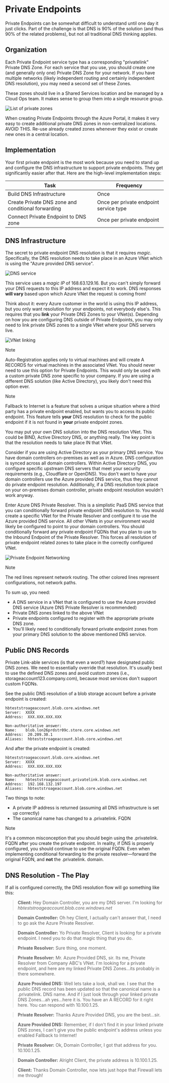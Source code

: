 # Private Endpoints

Private Endpoints can be somewhat difficult to understand until one day it just clicks. Part of the challenge is that DNS is 90% of the solution (and thus 90% of the related problems), but not all traditional DNS thinking applies.

## Organization

Each Private Endpoint service type has a corresponding "privatelink" Private DNS Zone. For each service that you use, you should create one (and generally only one) Private DNS Zone for your network. If you have multiple networks (likely independent routing and certainly independent DNS resolution), you may need a second set of these Zones.

These zones should live in a Shared Services location and be managed by a Cloud Ops team. It makes sense to group them into a single resource group.

![List of private zones](/images/list-of-private-zones.png)

When creating Private Endpoints through the Azure Portal, it makes it very easy to create additional private DNS zones in non-centralized locations. AVOID THIS. Re-use already created zones whenever they exist or create new ones in a central location.

## Implementation

Your first private endpoint is the most work because you need to stand up and configure the DNS infrastructure to support private endpoints. They get significantly easier after that. Here are the high-level implementation steps:

|Task|Frequency|
|----|---------|
|Build DNS Infrastructure|Once|
|Create Private DNS zone and conditional forwarding|Once per private endpoint service type|
|Connect Private Endpoint to DNS zone|Once per private endpoint|

## DNS Infrastructure

The secret to private endpoint DNS resolution is that it requires *magic*. Specifically, the DNS resolution needs to take place in an Azure VNet which is using the "Azure provided DNS service".

![DNS service](/images/dns-service.png)

This service uses a *magic IP* of 168.63.129.16. But you can't simply forward your DNS requests to this IP address and expect it to work. DNS responses **will vary** based upon which Azure VNet the request is coming from!

Think about it: every Azure customer in the world is using this IP address, but you only want resolution for your endpoints, not everybody else's. This requires that you **link** your Private DNS Zones to your VNet(s). Depending on how you are configuring DNS outside of Private Endpoints, you may only need to link private DNS zones to a single VNet where your DNS servers live.

![VNet linking](/images/vnet-link.png)

> [!NOTE]
> Auto-Registration applies only to virtual machines and will create A RECORDS for virtual machines in the associated VNet. You should never need to use this option for Private Endpoints. This would only be used with a custom private DNS zone specific to your company. If you are using a different DNS solution (like Active Directory), you likely don't need this option ever.

> [!NOTE]
> Fallback to Internet is a feature that solves a unique situation where a third party has a private endpoint enabled, but wants you to access its public endpoint. This feature tells **your** DNS resolution to check for the public endpoint if it is not found in **your** private endpoint zones.

You may put your own DNS solution into the DNS resolution VNet. This could be BIND, Active Directory DNS, or anything really. The key point is that the resolution needs to take place IN that VNet.

Consider if you are using Active Directory as your primary DNS service. You have domain controllers on-premises as well as in Azure. DNS configuration is synced across all domain controllers. Within Active Directory DNS, you configure specific upstream DNS servers that meet your security requirements (e.g., Cloudflare or OpenDNS). You don't want to have your domain controllers use the Azure provided DNS service, thus they cannot do private endpoint resolution. Additionally, if a DNS resolution took place on your on-premises domain controller, private endpoint resolution wouldn't work anyway.

Enter Azure DNS Private Resolver. This is a simplistic PaaS DNS service that you can conditionally forward private endpoint DNS resolution to. You would create a specific VNet for the Private Resolver and configure it to use the Azure provided DNS service. All other VNets in your environment would likely be configured to point to your domain controllers. You should conditionally forward any private endpoint FQDNs that you plan to use to the Inbound Endpoint of the Private Resolver. This forces all resolution of private endpoint related zones to take place in the correctly configured VNet. 

![Private Endpoint Networking](/images/PrivateEndpointNetworking.png)

>[!NOTE]
>The red lines represent network routing. The other colored lines represent configurations, not network paths.


To sum up, you need:

- A DNS service in a VNet that is configured to use the Azure provided DNS service (Azure DNS Private Resolver is recommended)
- Private DNS zones linked to the above VNet
- Private endpoints configured to register with the appropriate private DNS zone.
- You'll likely need to conditionally forward private endpoint zones from your primary DNS solution to the above mentioned DNS service.

## Public DNS Records

Private Link-able services (is that even a word?) have designated public DNS zones. We need to essentially override that resolution. It's usually best to use the defined DNS zones and avoid custom zones (i.e., storageaccount123.company.com), because most services don't support custom FQDNs.

See the public DNS resolution of a blob storage account before a private endpoint is created:

    hbteststroageaccount.blob.core.windows.net
    Server:  XXXX
    Address:  XXX.XXX.XXX.XXX

    Non-authoritative answer:
    Name:    blob.lon26prdstr09c.store.core.windows.net
    Address:  20.209.30.1
    Aliases:  hbteststroageaccount.blob.core.windows.net

And after the private endpoint is created:

    hbteststroageaccount.blob.core.windows.net
    Server:  XXXX
    Address:  XXX.XXX.XXX.XXX

    Non-authoritative answer:
    Name:    hbteststroageaccount.privatelink.blob.core.windows.net
    Address:  192.168.132.197
    Aliases:  hbteststroageaccount.blob.core.windows.net

Two things to note:
- A private IP address is returned (assuming all DNS infrastructure is set up correctly)
- The canonical name has changed to a .privatelink. FQDN

> [!NOTE]
> It's a common misconception that you should begin using the .privatelink. FQDN after you create the private endpoint. In reality, if DNS is properly configured, you should continue to use the original FQDN. Even when implementing conditional forwarding to the private resolver—forward the original FQDN, and **not** the .privatelink. domain.

## DNS Resolution - The Play

If all is configured correctly, the DNS resolution flow will go something like this:

>**Client:** Hey Domain Controller, you are my DNS server. I'm looking for *hbteststroageaccount.blob.core.windows.net*

>**Domain Controller:** Oh hey Client, I actually can't answer that, I need to go ask the Azure Private Resolver.

>**Domain Controller:** Yo Private Resolver, Client is looking for a private endpoint. I need you to do that magic thing that you do.

>**Private Resolver:** Sure thing, one moment.

>**Private Resolver:** Mr. Azure Provided DNS, sir. Its me, Private Resolver from Company ABC's VNet. I'm looking for a private endpoint, and here are my linked Private DNS Zones...its probably in there somewhere.

>**Azure Provided DNS:** Well lets take a look, shall we. I see that the public DNS record has been updated so that the canonical name is a .privatelink. DNS name. And if I just look through your linked private DNS Zones...ah yes...here it is. You have an A RECORD for it right here. You can respond with 10.100.1.25.

>**Private Resolver:** Thanks Azure Provided DNS, you are the best...sir.

>**Azure Provided DNS:** Remember, if I don't find it in your linked private DNS zones, I can't give you the public endpoint's address unless you enabled Fallback to Internet!

>**Private Resolver:** Ok, Domain Controller, I got that address for you. 10.100.1.25.

>**Domain Controller:** Alright Client, the private address is 10.100.1.25.

>**Client:** Thanks Domain Controller, now lets just hope that Firewall lets me through!